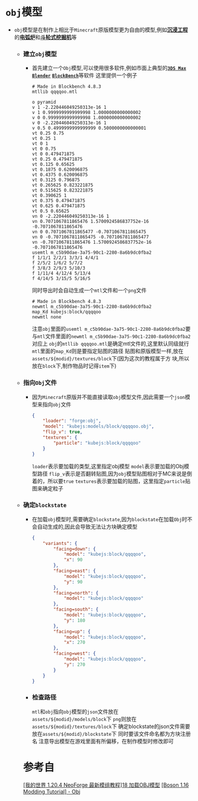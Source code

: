 # `obj`模型
* `obj`模型是在制作上相比于`Minecraft`原版模型更为自由的模型,例如[**沉浸工程**](https://www.mcmod.cn/class/463.html)的[**电弧炉**](https://www.mcmod.cn/item/36383.html)和[**斗轮式挖掘机**](https://www.mcmod.cn/item/36550.html)等
  * ### 建立`obj`模型
    * 首先建立一个`Obj`模型,可以使用很多软件,例如市面上典型的[**`3DS Max`**](https://www.autodesk.com.cn/products/3ds-max) [**`Blender`**](https://www.blender.org/) [**`BlockBench`**](https://www.blockbench.net)等软件
    这里提供一个例子
	  ```
	  # Made in Blockbench 4.8.3
	  mtllib qqqqoo.mtl

	  o pyramid
	  v 1 -2.220446049250313e-16 1
	  v 1 0.9999999999999998 1.0000000000000002
	  v 0 0.9999999999999998 1.0000000000000002
	  v 0 -2.220446049250313e-16 1
	  v 0.5 0.4999999999999999 0.5000000000000001
	  vt 0.25 0.75
	  vt 0.25 1
	  vt 0 1
	  vt 0 0.75
	  vt 0 0.479471875
	  vt 0.25 0.479471875
	  vt 0.125 0.65625
	  vt 0.1875 0.620096875
	  vt 0.4375 0.620096875
	  vt 0.3125 0.796875
	  vt 0.265625 0.823221875
	  vt 0.515625 0.823221875
	  vt 0.390625 1
	  vt 0.375 0.479471875
	  vt 0.625 0.479471875
	  vt 0.5 0.65625
	  vn 0 -2.220446049250313e-16 1
	  vn 0.7071067811865476 1.5700924586837752e-16 -0.7071067811865476
	  vn 0 0.7071067811865477 -0.7071067811865475
	  vn 0 -0.7071067811865475 -0.7071067811865477
	  vn -0.7071067811865476 1.5700924586837752e-16 -0.7071067811865476
	  usemtl m_c5b90dae-3a75-90c1-2280-8a6b9dc0fba2
	  f 1/1/1 2/2/1 3/3/1 4/4/1
	  f 2/5/2 1/6/2 5/7/2
	  f 3/8/3 2/9/3 5/10/3
	  f 1/11/4 4/12/4 5/13/4
	  f 4/14/5 3/15/5 5/16/5
	  ```
	  同时导出时会自动生成一个`mtl`文件和一个`png`文件
	  ```
	  # Made in Blockbench 4.8.3
	  newmtl m_c5b90dae-3a75-90c1-2280-8a6b9dc0fba2
	  map_Kd kubejs:block/qqqqoo
	  newmtl none
	  ```

	  注意`obj`里面的`usemtl m_c5b90dae-3a75-90c1-2280-8a6b9dc0fba2`要与`mtl`文件里面的`newmtl m_c5b90dae-3a75-90c1-2280-8a6b9dc0fba2`对应上
	  `obj`的`mtllib qqqqoo.mtl`是确定mtl文件的,这里默认同级就行
	  `mtl`里面的`map_Kd`则是要指定贴图的路径
	  贴图和原版模型一样,放在`assets/${modid}/textures/block`下(因为这次的教程属于方  块,所以放在`block`下,制作物品时记得`item`下)
  * ### 指向`Obj`文件
    * 因为`Minecraft`原版并不能直接读取`obj`模型文件,因此需要一个`json`模型来指向`obj`文件
      ```json
	  {
	      "loader": "forge:obj",
	      "model": "kubejs:models/block/qqqqoo.obj",
	      "flip_v": true,
	      "textures": {
		      "particle": "kubejs:block/qqqqoo"
	      }
      }
	  ```
      `loader`表示要加载的类型,这里指定obj模型
	  `model`表示要加载的Obj模型路径
	  `flip_v`表示是否翻转贴图,因为`obj`模型贴图相对于MC来说是倒着的，所以要`true`
	  `textures`表示要加载的贴图，这里指定`particle`贴图来确定粒子

  * ### 确定`blockstate`
    * 在加载`obj`模型时,需要确定`blockstate`,因为`blockstate`在加载`Obj`时不会自动生成的,因此会导致无法让方块确定模型
      ```json
	  {
	      "variants": {
	  	      "facing=down": {
	  	   	      "model": "kubejs:block/qqqqoo",
	  		      "x": 90
	  	      },
	  	      "facing=east": {
	  		      "model": "kubejs:block/qqqqoo",
	  		      "y": 90
	  	      },
	  	      "facing=north": {
	  		      "model": "kubejs:block/qqqqoo"
	  	      },
	  	      "facing=south": {
	  	          "model": "kubejs:block/qqqqoo",
	  		      "y": 180
	  	      },
	  	      "facing=up": {
	  		      "model": "kubejs:block/qqqqoo",
	  		      "x": 270
	  	      },
	  	      "facing=west": {
	  		      "model": "kubejs:block/qqqqoo",
	  		      "y": 270
	  	      }
	      }
      }
	  ```
	* ### 检查路径
      `mtl`和`obj`指向`obj`模型的`json`文件放在`assets/${modid}/models/block`下
	  `png`则放在`assets/${modid}/textures/block`下
	  确定blockstate的json文件需要放在`assets/${modid}/blockstate`下
	  同时要该文件命名都为方块注册名
	  注意导出模型在游戏里面有所偏移，在制作模型时修改即可

	# 参考自
	[[我的世界 1.20.4 NeoForge 最新模组教程]18 加载OBJ模型](https://www.bilibili.com/video/BV1jm421J7UR)
	[[Boson 1.16 Modding Tutorial] - Obj](https://boson.v2mcdev.com/specialmodel/obj.html)
